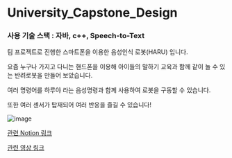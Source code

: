 # University_Capstone_Design

### 사용 기술 스택 : 자바, c++,  Speech-to-Text

팀 프로젝트로 진행한 스마트폰을 이용한 음성인식 로봇(HARU) 입니다.

요즘 누구나 가지고 다니는 핸드폰을 이용해 아이들의 말하기 교육과 함께 같이 놀 수 있는 반려로봇을 만들어 보았습니다.

여러 명령어를 하루야 라는 음성명령과 함께 사용하여 로봇을 구동할 수 있습니다. 

또한 여러 센서가 탑재되어 여러 반응을 즐길 수 있습니다!


 ![image](https://user-images.githubusercontent.com/83506637/162618844-ab66d86a-1cf1-4c30-a856-37b28e4ae982.png)


[관련 Notion 링크](https://tasteful-dianella-4f4.notion.site/fae8539a998a4e26a4a9489040ebcdee)  

[관련 영상 링크](https://youtu.be/3sxtqTbd82k)
